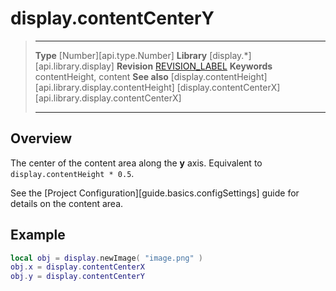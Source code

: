 
# display.contentCenterY

> --------------------- ------------------------------------------------------------------------------------------
> __Type__				[Number][api.type.Number]
> __Library__			[display.*][api.library.display]
> __Revision__			[REVISION_LABEL](REVISION_URL)
> __Keywords__			contentHeight, content
> __See also__			[display.contentHeight][api.library.display.contentHeight]
>						[display.contentCenterX][api.library.display.contentCenterX]
> --------------------- ------------------------------------------------------------------------------------------

## Overview

The center of the content area along the __y__ axis. Equivalent to `display.contentHeight * 0.5`.

See the [Project Configuration][guide.basics.configSettings] guide for details on the content area.


## Example

``````lua
local obj = display.newImage( "image.png" )
obj.x = display.contentCenterX
obj.y = display.contentCenterY
``````
